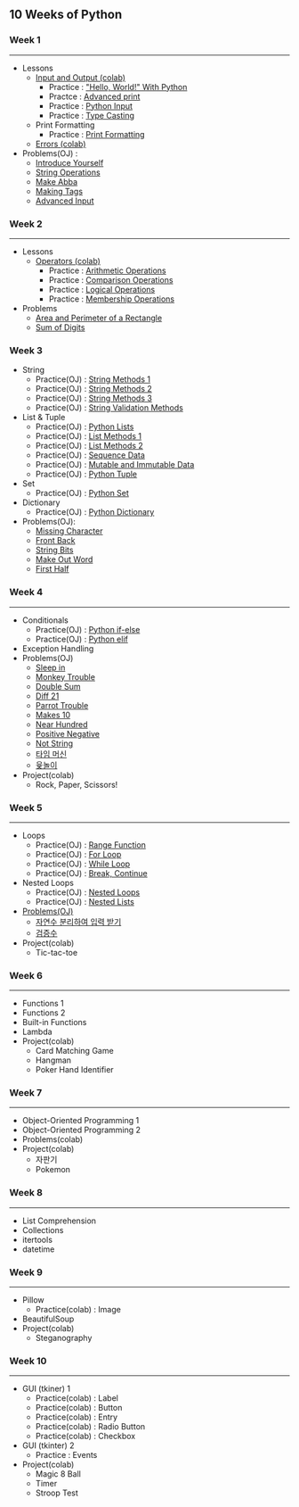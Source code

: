 ## 10 Weeks of Python

### Week 1
---
* Lessons
   * <a href = "https://colab.research.google.com/drive/1a1rZB5tIMluQqgSrgOWFDETsv_a7kHTn?usp=sharing">Input and Output (colab)</a>
      * Practice : <a href = "http://3.131.175.105/problem/0213">"Hello, World!" With Python</a>
      * Practce : <a href="http://3.131.175.105/problem/0284">Advanced print</a>
      * Practice : <a href = "http://3.131.175.105/problem/0214">Python Input</a>
      * Practice : <a href = "http://3.131.175.105/problem/0217">Type Casting</a>
   * Print Formatting
      * Practice : <a href="http://3.131.175.105/problem/0220">Print Formatting</a> 
   * <a href = "https://colab.research.google.com/drive/17xim7Q8CzN9ybLFZqg_wdBqnKfBfkRO4?usp=sharing">Errors (colab)</a>
* Problems(OJ) : 
    * <a href = "http://3.131.175.105/problem/0219">Introduce Yourself</a>
    * <a href="http://3.131.175.105/problem/0216">String Operations</a> 
    * <a href="http://3.131.175.105/problem/0235">Make Abba</a>
    * <a href="http://3.131.175.105/problem/0236">Making Tags</a>
    * <a href = "http://3.131.175.105/problem/0246">Advanced Input</a>

### Week 2
---
* Lessons  
  * <a href="https://colab.research.google.com/drive/1DOiyBG9Ouvg5SZuKxeiAWYa0OE4OkvrL?usp=sharing">Operators (colab)</a>
    * Practice : <a href="http://3.131.175.105/problem/0218">Arithmetic Operations</a>
    * Practice : <a href="http://3.131.175.105/problem/0223">Comparison Operations</a>
    * Practice : <a href="http://3.131.175.105/problem/0224">Logical Operations</a>
    * Practice : <a href="http://3.131.175.105/problem/0261">Membership Operations</a>
* Problems 
    * <a href="http://3.131.175.105/problem/0221">Area and Perimeter of a Rectangle</a>
    * <a href="http://3.131.175.105/problem/0222">Sum of Digits</a>

### Week 3
* String
   * Practice(OJ) : <a href="http://3.131.175.105/problem/0237">String Methods 1</a>
   * Practice(OJ) : <a href="http://3.131.175.105/problem/0238">String Methods 2</a> 
   * Practice(OJ) : <a href="http://3.131.175.105/problem/0245">String Methods 3</a> 
   * Practice(OJ) : <a href="http://3.131.175.105/problem/0239">String Validation Methods</a>
* List & Tuple
   * Practice(OJ) : <a href="http://3.131.175.105/problem/0240">Python Lists</a>
   * Practice(OJ) : <a href="http://3.131.175.105/problem/0241">List Methods 1</a>
   * Practice(OJ) : <a href="http://3.131.175.105/problem/0242">List Methods 2</a>
   * Practice(OJ) : <a href="http://3.131.175.105/problem/0243">Sequence Data</a>
   * Practice(OJ) : <a href="http://3.131.175.105/problem/0244">Mutable and Immutable Data</a>  
   * Practice(OJ) : <a href="http://3.131.175.105/problem/0281">Python Tuple</a>
* Set
   * Practice(OJ) : <a href="http://3.131.175.105/problem/0282">Python Set</a>
* Dictionary
   * Practice(OJ) : <a href="http://3.131.175.105/problem/0283">Python Dictionary</a>
* Problems(OJ):
   * <a href="http://3.131.175.105/problem/0249">Missing Character</a>
   * <a href="http://3.131.175.105/problem/0250">Front Back</a>
   * <a href="http://3.131.175.105/problem/0252">String Bits</a>
   * <a href="http://3.131.175.105/problem/0253">Make Out Word</a>
   * <a href="http://3.131.175.105/problem/0254">First Half</a> 
  
### Week 4
---
* Conditionals
    * Practice(OJ) : <a href="http://3.131.175.105/problem/0225">Python if-else</a>  
    * Practice(OJ) : <a href="http://3.131.175.105/problem/0226">Python elif</a> 
* Exception Handling
* Problems(OJ)
    * <a href="http://3.131.175.105/problem/0227">Sleep in </a>
    * <a href="http://3.131.175.105/problem/0228">Monkey Trouble</a> 
    * <a href="http://3.131.175.105/problem/0229">Double Sum</a>
    * <a href="http://3.131.175.105/problem/0230">Diff 21</a>
    * <a href="http://3.131.175.105/problem/0231">Parrot Trouble</a>
    * <a href="http://3.131.175.105/problem/0232">Makes 10</a>
    * <a href="http://3.131.175.105/problem/0233">Near Hundred</a>
    * <a href="http://3.131.175.105/problem/0233">Positive Negative</a>
    * <a href="http://3.131.175.105/problem/0248">Not String</a>
    * <a href="http://3.131.175.105/problem/0002">타임 머신</a>
    * <a href="http://3.131.175.105/problem/0005">윷놀이</a>
* Project(colab)
    * Rock, Paper, Scissors!
   
### Week 5
---
* Loops
    * Practice(OJ) : <a href="http://3.131.175.105/problem/0262">Range Function</a> 
    * Practice(OJ) : <a href="http://3.131.175.105/problem/0263">For Loop</a>
    * Practice(OJ) : <a href="http://3.131.175.105/problem/0264">While Loop</a>
    * Practice(OJ) : <a href="http://3.131.175.105/problem/0265">Break, Continue</a>
* Nested Loops
    * Practice(OJ) : <a href="http://3.131.175.105/problem/0285">Nested Loops</a> 
    * Practice(OJ) : <a href="http://3.131.175.105/problem/0286">Nested Lists
* Problems(OJ)
    * <a href="http://3.131.175.105/problem/0003">자연수 분리하여 입력 받기</a>
    * <a href="http://3.131.175.105/problem/0006">검증수</a>
* Project(colab)
    * Tic-tac-toe

### Week 6
---
* Functions 1
* Functions 2
* Built-in Functions
* Lambda
* Project(colab)
   * Card Matching Game
   * Hangman
   * Poker Hand Identifier

### Week 7
---
* Object-Oriented Programming 1
* Object-Oriented Programming 2
* Problems(colab)
* Project(colab)
   * 자판기
   * Pokemon

### Week 8
----
* List Comprehension
* Collections
* itertools 
* datetime
   
### Week 9
--- 
* Pillow
   * Practice(colab) : Image
* BeautifulSoup
* Project(colab)
   * Steganography
   
### Week 10
---
* GUI (tkiner) 1
   * Practice(colab) : Label
   * Practice(colab) : Button
   * Practice(colab) : Entry
   * Practice(colab) : Radio Button
   * Practice(colab) : Checkbox
* GUI (tkinter) 2
   * Practice : Events
* Project(colab)
   * Magic 8 Ball
   * Timer
   * Stroop Test
